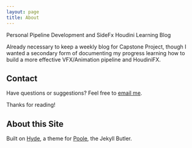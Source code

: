 ```yaml
---
layout: page
title: About
---
```


<p class="message">
	Personal Pipeline Development and SideFx Houdini Learning Blog
</p>

Already necessary to keep a weekly blog for Capstone Project, though I wanted a secondary form of documenting my progress learning how to build a more effective VFX/Animation pipeline and HoudiniFX.

## Contact

Have questions or suggestions? Feel free to [email me](ian.hartman95@gmail.com).

Thanks for reading!

## About this Site

Built on [Hyde](http://hyde.getpoole.com), a theme for [Poole](https://github.com/poole), the Jekyll Butler. 

